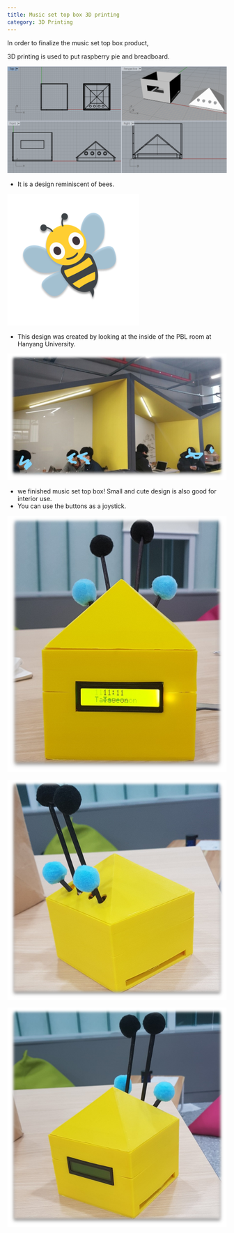 ```yaml
---
title: Music set top box 3D printing
category: 3D Printing
---
```


<p>

In order to finalize the music set top box product,
<p>3D printing is used to put raspberry pie and breadboard.

<!-- more -->


![lino](https://raw.githubusercontent.com/Yedolseo/Yedolseo.github.io/master/_posts/lino2.png)

 - It is a design reminiscent of bees. 
 
 
![bee](https://raw.githubusercontent.com/Yedolseo/Yedolseo.github.io/master/_posts/bee.png)


- This design was created by looking at the inside of the PBL room at Hanyang University.


![room](https://raw.githubusercontent.com/Yedolseo/Yedolseo.github.io/master/_posts/room.png)



- we finished music set top box! Small and cute design is also good for interior use. 
- You can use the buttons as a joystick.



![Finished](https://raw.githubusercontent.com/Yedolseo/Yedolseo.github.io/master/_posts/final3.png)


![Finished1](https://raw.githubusercontent.com/Yedolseo/Yedolseo.github.io/master/_posts/final2.png)


![Finished2](https://raw.githubusercontent.com/Yedolseo/Yedolseo.github.io/master/_posts/final.png)



